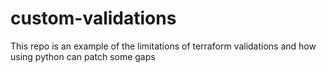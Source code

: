 # custom-validations
This repo is an example of the limitations of terraform validations and how using python can patch some gaps
